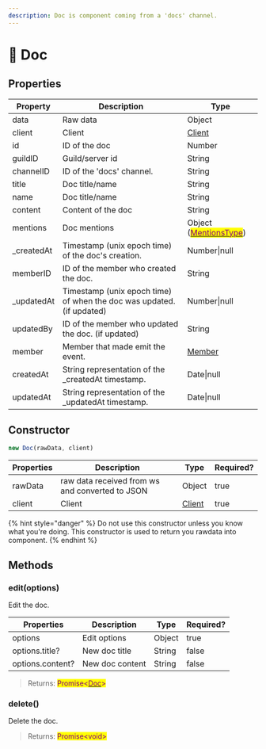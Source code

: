```yaml
---
description: Doc is component coming from a 'docs' channel.
---
```


# 📄 Doc

## Properties

| Property    | Description                                                           | Type                                                                                            |
| ----------- | --------------------------------------------------------------------- | ----------------------------------------------------------------------------------------------- |
| data        | Raw data                                                              | Object                                                                                          |
| client      | Client                                                                | [Client](../../v.0.1.7/components/client.md)                                                    |
| id          | ID of the doc                                                         | Number                                                                                          |
| guildID     | Guild/server id                                                       | String                                                                                          |
| channelID   | ID of the 'docs' channel.                                             | String                                                                                          |
| title       | Doc title/name                                                        | String                                                                                          |
| name        | Doc title/name                                                        | String                                                                                          |
| content     | Content of the doc                                                    | String                                                                                          |
| mentions    | Doc mentions                                                          | Object ([<mark style="color:purple;">MentionsType</mark>](../../v.0.1.7/types/mentionstype.md)) |
| \_createdAt | Timestamp (unix epoch time) of the doc's creation.                    | Number\|null                                                                                    |
| memberID    | ID of the member who created the doc.                                 | String                                                                                          |
| \_updatedAt | Timestamp (unix epoch time) of when the doc was updated. (if updated) | Number\|null                                                                                    |
| updatedBy   | ID of the member who updated the doc. (if updated)                    | String                                                                                          |
| member      | Member that made emit the event.                                      | [Member](../../v.0.1.7/components/member.md)                                                    |
| createdAt   | String representation of the \_createdAt timestamp.                   | Date\|null                                                                                      |
| updatedAt   | String representation of the \_updatedAt timestamp.                   | Date\|null                                                                                      |

## Constructor

```javascript
new Doc(rawData, client)
```

| Properties | Description                                     | Type                                         | Required? |
| ---------- | ----------------------------------------------- | -------------------------------------------- | --------- |
| rawData    | raw data received from ws and converted to JSON | Object                                       | true      |
| client     | Client                                          | [Client](../../v.0.1.7/components/client.md) | true      |

{% hint style="danger" %}
Do not use this constructor unless you know what you're doing. This constructor is used to return you rawdata into component.
{% endhint %}

## Methods

### edit(options)

Edit the doc.

| Properties       | Description     | Type   | Required? |
| ---------------- | --------------- | ------ | --------- |
| options          | Edit options    | Object | true      |
| options.title?   | New doc title   | String | false     |
| options.content? | New doc content | String | false     |

> Returns: <mark style="color:purple;">Promise<</mark>[<mark style="color:purple;">Doc</mark>](../../v.0.1.7/components/doc.md)<mark style="color:purple;">></mark>

### delete()

Delete the doc.

> Returns: <mark style="color:purple;">Promise\<void></mark>
